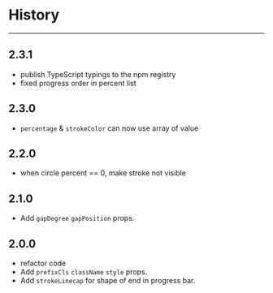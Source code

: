 # History

---

## 2.3.1
- publish TypeScript typings to the npm registry
- fixed progress order in percent list

## 2.3.0
- `percentage` & `strokeColor` can now use array of value

## 2.2.0
- when circle percent == 0, make stroke not visible

## 2.1.0
- Add `gapDegree` `gapPosition` props.

## 2.0.0

- refactor code
- Add `prefixCls` `className` `style` props.
- Add `strokeLinecap` for shape of end in progress bar.
